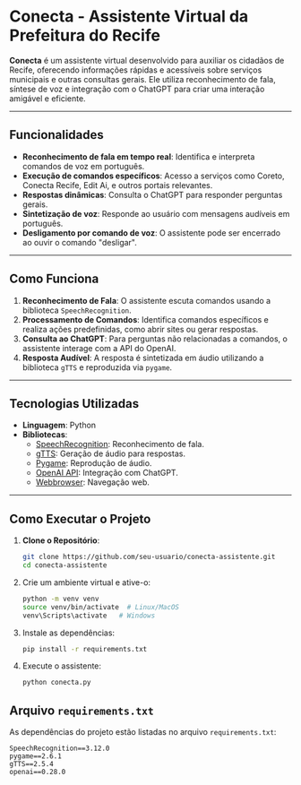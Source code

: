 # Conecta - Assistente Virtual da Prefeitura do Recife

**Conecta** é um assistente virtual desenvolvido para auxiliar os cidadãos de Recife, oferecendo informações rápidas e acessíveis sobre serviços municipais e outras consultas gerais. Ele utiliza reconhecimento de fala, síntese de voz e integração com o ChatGPT para criar uma interação amigável e eficiente.

---

## Funcionalidades

- **Reconhecimento de fala em tempo real**: Identifica e interpreta comandos de voz em português.
- **Execução de comandos específicos**: Acesso a serviços como Coreto, Conecta Recife, Edit Ai, e outros portais relevantes.
- **Respostas dinâmicas**: Consulta o ChatGPT para responder perguntas gerais.
- **Sintetização de voz**: Responde ao usuário com mensagens audíveis em português.
- **Desligamento por comando de voz**: O assistente pode ser encerrado ao ouvir o comando "desligar".

---

## Como Funciona

1. **Reconhecimento de Fala**: O assistente escuta comandos usando a biblioteca `SpeechRecognition`.
2. **Processamento de Comandos**: Identifica comandos específicos e realiza ações predefinidas, como abrir sites ou gerar respostas.
3. **Consulta ao ChatGPT**: Para perguntas não relacionadas a comandos, o assistente interage com a API do OpenAI.
4. **Resposta Audível**: A resposta é sintetizada em áudio utilizando a biblioteca `gTTS` e reproduzida via `pygame`.

---

## Tecnologias Utilizadas

- **Linguagem**: Python
- **Bibliotecas**:
  - [SpeechRecognition](https://pypi.org/project/SpeechRecognition/): Reconhecimento de fala.
  - [gTTS](https://pypi.org/project/gTTS/): Geração de áudio para respostas.
  - [Pygame](https://www.pygame.org/): Reprodução de áudio.
  - [OpenAI API](https://platform.openai.com/): Integração com ChatGPT.
  - [Webbrowser](https://docs.python.org/3/library/webbrowser.html): Navegação web.

---

## Como Executar o Projeto

1. **Clone o Repositório**:
   ```bash
   git clone https://github.com/seu-usuario/conecta-assistente.git
   cd conecta-assistente

2. Crie um ambiente virtual e ative-o:
   ```bash
   python -m venv venv
   source venv/bin/activate  # Linux/MacOS
   venv\Scripts\activate   # Windows
   ```

3. Instale as dependências:
   ```bash
   pip install -r requirements.txt
   ```

4. Execute o assistente:
   ```bash
   python conecta.py
   ```

## Arquivo `requirements.txt`

As dependências do projeto estão listadas no arquivo `requirements.txt`:
```
SpeechRecognition==3.12.0
pygame==2.6.1
gTTS==2.5.4
openai==0.28.0
```
